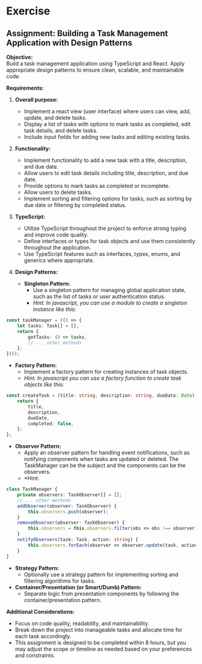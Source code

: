 # Exercise
## Assignment: Building a Task Management Application with Design Patterns

**Objective:**  
Build a task management application using TypeScript and React. Apply appropriate design patterns to ensure clean, scalable, and maintainable code.

**Requirements:**

1. **Overall purpose:**
   - Implement a react view (user interface) where users can view, add, update, and delete tasks.
   - Display a list of tasks with options to mark tasks as completed, edit task details, and delete tasks.
   - Include input fields for adding new tasks and editing existing tasks.

2. **Functionality:**
   - Implement functionality to add a new task with a title, description, and due date.
   - Allow users to edit task details including title, description, and due date.
   - Provide options to mark tasks as completed or incomplete.
   - Allow users to delete tasks.
   - Implement sorting and filtering options for tasks, such as sorting by due date or filtering by completed status.

3. **TypeScript:**
   - Utilize TypeScript throughout the project to enforce strong typing and improve code quality.
   - Define interfaces or types for task objects and use them consistently throughout the application.
   - Use TypeScript features such as interfaces, types, enums, and generics where appropriate.

4. **Design Patterns:**
   - **Singleton Pattern:**
     - Use a singleton pattern for managing global application state, such as the list of tasks or user authentication status.
     - *Hint: In javascript, you can use a module to create a singleton instance like this:*
```typescript
const taskManager = (() => {
    let tasks: Task[] = [];
    return {
        getTasks: () => tasks,
        // ... other methods
    };
})();
```

   - **Factory Pattern:**
     - Implement a factory pattern for creating instances of task objects.
     - *Hint: In javascript you can use a factory function to create task objects like this:*
```typescript
const createTask = (title: string, description: string, dueDate: Date) => {
    return {
        title,
        description,
        dueDate,
        completed: false,
    };
};
```
   - **Observer Pattern:**
     - Apply an observer pattern for handling event notifications, such as notifying components when tasks are updated or deleted. The TaskManager can be the subject and the components can be the observers.
     - *Hint: 
```typescript
class TaskManager {
    private observers: TaskObserver[] = [];
    // ... other methods
    addObserver(observer: TaskObserver) {
        this.observers.push(observer);
    }
    removeObserver(observer: TaskObserver) {
        this.observers = this.observers.filter(obs => obs !== observer);
    }
    notifyObservers(task: Task, action: string) {
        this.observers.forEach(observer => observer.update(task, action));
    }
}
```
   - **Strategy Pattern:**
     - Optionally use a strategy pattern for implementing sorting and filtering algorithms for tasks.
   - **Container/Presentation (or Smart/Dumb) Pattern:**
     - Separate logic from presentation components by following the container/presentation pattern.

**Additional Considerations:**
- Focus on code quality, readability, and maintainability.
- Break down the project into manageable tasks and allocate time for each task accordingly.
- This assignment is designed to be completed within 8 hours, but you may adjust the scope or timeline as needed based on your preferences and constraints.